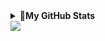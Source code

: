 
<details>
<summary><b>🌟My GitHub Stats</b></summary>
<p align="left"><img src="https://komarev.com/ghpvc/?username=Sluchainost&color=ff69b4&style=for-the-badge&label=PROFILE+VIEWS"></p>
<p><img align="left" src="https://github-readme-stats.vercel.app/api/top-langs?username=Sluchainost&theme=rose&show_icons=true&locale=en&layout=pie&size_weight=0.5&count_weight=0.5" alt="Sluchainost" /></p>
<p align="right">&nbsp;<img align="center" src="https://github-readme-stats.vercel.app/api?username=Sluchainost&hide_title=true&card_width=495px&line_height=21&theme=rose&show_icons=true&locale=en" alt="Sluchainost" /></p>
<p align="right"><img align="center" src="https://github-readme-streak-stats.herokuapp.com/?user=Sluchainost&theme=rose&line_height=18" alt="Sluchainost" /></p>
</details>
  <a href="https://github.com/Sluchainost/My_Telegram_Bots">
  <img align="center" src="https://github-readme-stats.vercel.app/api/pin/?username=Sluchainost&repo=My_Telegram_Bots&theme=rose&show_owner=True" />
</a>
 
